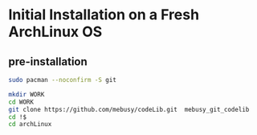 
# Initial Installation on a Fresh ArchLinux OS

## pre-installation

```bash
sudo pacman --noconfirm -S git

mkdir WORK
cd WORK
git clone https://github.com/mebusy/codeLib.git  mebusy_git_codelib
cd !$
cd archLinux
```
